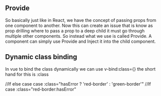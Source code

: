 ## Provide
So basically just like in React, we have the concept of passing props from one component to another. Now this can create an issue that is know as prop drilling where to pass a prop to a deep child it must go through multiple other components. So instead what we use is called Provide. A component can simply use Provide and Inject it into the child component.

## Dynamic class binding 
In vue to bind the class dynamically we can use v-bind:class={} the short hand for this is :class

//If else case case 
:class="hasError ? 'red-border' : 'green-border'"
//If case
:class="red-border:hasError"
